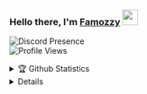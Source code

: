 ### Hello there, I'm [Famozzy]("https://github.com/Famozzy") <img width="28" src="https://blog.joypixels.com/content/images/2019/06/waving_hand_sign_1024.gif">

![Discord Presence](https://lanyard.cnrad.dev/api/391529430343745542?hideTimestamp=true&hideStatus=true&hideProfile=true&animated=false)</br>
![Profile Views](https://komarev.com/ghpvc/?username=Famozzy&style=for-the-badge)

<details>
  <summary>🏆 Github Statistics</summary><br/>
  <p align="center">
    <a href="https://github.com/Famozzy">
      <img width="60.2%" src="https://github-readme-stats-eight-theta.vercel.app/api?username=Famozzy&show_icons=true&theme=dark&include_all_commits=true&count_private=true&icon_color=FFFFFF&bg_color=000000" />
      <img width="38.4%" src="https://github-readme-stats-eight-theta.vercel.app/api/top-langs/?username=Famozzy&layout=compact&langs_count=10&theme=dark&bg_color=000000" />
    <a/>
  </p>
</details>

<details>
  <summary>🎖 Holopin Badges</summary><br/>
  <p align="center">
    <a href="https://holopin.io/@famozzy">
      <img src="https://holopin.me/famozzy" />
    <a/>
  </p>
</details>
